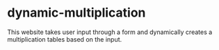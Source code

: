 # dynamic-multiplication
This website takes user input through a form and dynamically creates a multiplication tables based on the input.
